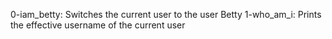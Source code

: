 0-iam_betty: Switches the current user to the user Betty
1-who_am_i: Prints the effective username of the current user
